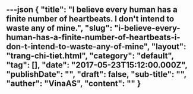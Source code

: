 ---json
{
    "title": "I believe every human has a finite number of heartbeats. I don't intend to waste any of mine.",
    "slug": "i-believe-every-human-has-a-finite-number-of-heartbeats-i-don-t-intend-to-waste-any-of-mine",
    "layout": "trang-chi-tiet.html",
    "category": "default",
    "tag": [],
    "date": "2017-05-23T15:12:00.000Z",
    "publishDate": "",
    "draft": false,
    "sub-title": "",
    "auther": "VinaAS",
    "__content__": ""
}
---
